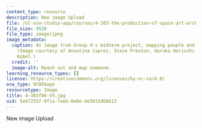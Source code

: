 ```yaml
---
content_type: resource
description: New image Upload
file: /ol-ocw-studio-app/courses/4-303-the-production-of-space-art-architecture-and-urbanism-in-dialogue-fall-2006/5e67255f9f1a7aeb0e0ede5015d6bb13_4-303f06-th.jpg
file_size: 9526
file_type: image/jpeg
image_metadata:
  caption: An image from Group 4's midterm project, mapping people and their desires.
    (Image courtesy of Annatina Caprez, Steve Preston, Haruka Horiuchi, and Marika
    Kobel.)
  credit: ''
  image-alt: Reach out and map someone.
learning_resource_types: []
license: https://creativecommons.org/licenses/by-nc-sa/4.0/
ocw_type: OCWImage
resourcetype: Image
title: 4-303f06-th.jpg
uid: 5e67255f-9f1a-7aeb-0e0e-de5015d6bb13
---
```

New image Upload